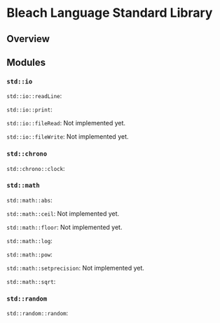 # Bleach Language Standard Library

## Overview

## Modules

### ```std::io```
```std::io::readLine```:

```std::io::print```:

```std::io::fileRead```: Not implemented yet.

```std::io::fileWrite```: Not implemented yet.

### ```std::chrono```
```std::chrono::clock```:


### ```std::math```
```std::math::abs```:

```std::math::ceil```: Not implemented yet.

```std::math::floor```: Not implemented yet.

```std::math::log```:

```std::math::pow```:

```std::math::setprecision```: Not implemented yet.

```std::math::sqrt```:


### ```std::random```
```std::random::random```:
